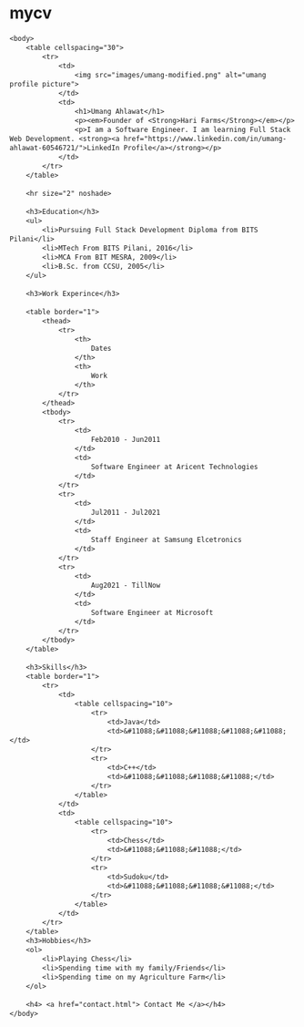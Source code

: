 # mycv

<!DOCTYPE html>
<html>
    <head lang="en">
        <meta charset="UTF-8">
        <title>Umang's Personal Site</title>
    </head>

    <body>
        <table cellspacing="30">
            <tr>
                <td>
                    <img src="images/umang-modified.png" alt="umang profile picture">
                </td>
                <td>
                    <h1>Umang Ahlawat</h1>
                    <p><em>Founder of <Strong>Hari Farms</Strong></em></p>
                    <p>I am a Software Engineer. I am learning Full Stack Web Development. <strong><a href="https://www.linkedin.com/in/umang-ahlawat-60546721/">LinkedIn Profile</a></strong></p>
                </td>
            </tr>
        </table>
        
        <hr size="2" noshade>

        <h3>Education</h3>
        <ul>
            <li>Pursuing Full Stack Development Diploma from BITS Pilani</li>
            <li>MTech From BITS Pilani, 2016</li>
            <li>MCA From BIT MESRA, 2009</li>
            <li>B.Sc. from CCSU, 2005</li>
        </ul>

        <h3>Work Experince</h3>
        
        <table border="1">
            <thead>
                <tr>
                    <th>
                        Dates
                    </th>
                    <th>
                        Work
                    </th>
                </tr>
            </thead>
            <tbody>
                <tr>
                    <td>
                        Feb2010 - Jun2011 
                    </td>
                    <td>
                        Software Engineer at Aricent Technologies
                    </td>
                </tr>
                <tr>
                    <td>
                        Jul2011 - Jul2021 
                    </td>
                    <td>
                        Staff Engineer at Samsung Elcetronics
                    </td>
                </tr>
                <tr>
                    <td>
                        Aug2021 - TillNow 
                    </td>
                    <td>
                        Software Engineer at Microsoft
                    </td>
                </tr>
            </tbody>
        </table>

        <h3>Skills</h3>
        <table border="1">
            <tr>
                <td>
                    <table cellspacing="10">
                        <tr>
                            <td>Java</td>
                            <td>&#11088;&#11088;&#11088;&#11088;&#11088;</td>
                        </tr>
                        <tr>
                            <td>C++</td>
                            <td>&#11088;&#11088;&#11088;&#11088;</td>
                        </tr>
                    </table>
                </td>
                <td>
                    <table cellspacing="10">
                        <tr>
                            <td>Chess</td>
                            <td>&#11088;&#11088;&#11088;</td>
                        </tr>
                        <tr>
                            <td>Sudoku</td>
                            <td>&#11088;&#11088;&#11088;&#11088;</td>
                        </tr>
                    </table>
                </td>
            </tr>
        </table>
        <h3>Hobbies</h3>
        <ol>
            <li>Playing Chess</li>
            <li>Spending time with my family/Friends</li>
            <li>Spending time on my Agriculture Farm</li>
        </ol>

        <h4> <a href="contact.html"> Contact Me </a></h4>
    </body>
</html>
